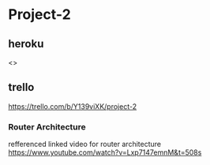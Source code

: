 # Project-2 #

## heroku ##
<>

## trello ##
<https://trello.com/b/Y139viXK/project-2>

### Router Architecture ###
refferenced linked video for router architecture
<https://www.youtube.com/watch?v=Lxp7147emnM&t=508s>